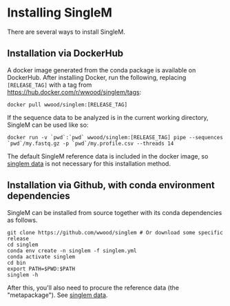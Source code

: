 # Installing SingleM

There are several ways to install SingleM. 

<!-- ### Installation via conda
SingleM can be installed through [Bioconda](https://anaconda.org/bioconda/singlem):

```
conda create -c bioconda --name singlem singlem
``` 
After this, you'll also need to procure the reference data (the "metapackage"). See [singlem data](usage/data).
-->

## Installation via DockerHub
A docker image generated from the conda package is available on DockerHub. After installing Docker, run the following, replacing `[RELEASE_TAG]` with a tag from https://hub.docker.com/r/wwood/singlem/tags:
```
docker pull wwood/singlem:[RELEASE_TAG]
```
If the sequence data to be analyzed is in the current working directory, SingleM can be used like so:
```
docker run -v `pwd`:`pwd` wwood/singlem:[RELEASE_TAG] pipe --sequences `pwd`/my.fastq.gz -p `pwd`/my.profile.csv --threads 14
```
The default SingleM reference data is included in the docker image, so [singlem data](/usage/data) is not necessary for this installation method.

<!-- ### Installation via PyPI
To install the Python libraries required:
```
pip install singlem
```
You may need super-user privileges.

SingleM also has several non-Python dependencies, which are documented in the `singlem.yml` file in 

* [OrfM](https://github.com/wwood/OrfM) >= 0.2.0 
* [HMMER](http://hmmer.janelia.org/) >= 3.1b1 
* [mfqe](https://github.com/wwood/mfqe) >= 0.5.0
* [KronaTools](http://sourceforge.net/p/krona/home/krona/) >= 2.4
* [diamond](https://github.com/bbuchfink/diamond) > 2.0.11
* sra-tools
* sqlite
* cd-hit -->

## Installation via Github, with conda environment dependencies
SingleM can be installed from source together with its conda dependencies as follows.

```
git clone https://github.com/wwood/singlem # Or download some specific release
cd singlem
conda env create -n singlem -f singlem.yml
conda activate singlem
cd bin
export PATH=$PWD:$PATH
singlem -h
```

After this, you'll also need to procure the reference data (the "metapackage"). See [singlem data](/usage/data).